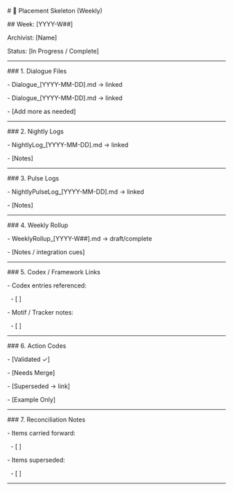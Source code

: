 \# 📜 Placement Skeleton (Weekly)



\## Week: \[YYYY-W##]

Archivist: \[Name]  

Status: \[In Progress / Complete]  



---



\### 1. Dialogue Files

\- Dialogue\_\[YYYY-MM-DD].md → linked

\- Dialogue\_\[YYYY-MM-DD].md → linked

\- \[Add more as needed]



---



\### 2. Nightly Logs

\- NightlyLog\_\[YYYY-MM-DD].md → linked

\- \[Notes]



---



\### 3. Pulse Logs

\- NightlyPulseLog\_\[YYYY-MM-DD].md → linked

\- \[Notes]



---



\### 4. Weekly Rollup

\- WeeklyRollup\_\[YYYY-W##].md → draft/complete

\- \[Notes / integration cues]



---



\### 5. Codex / Framework Links

\- Codex entries referenced:  

&nbsp; - \[ ]

\- Motif / Tracker notes:  

&nbsp; - \[ ]



---



\### 6. Action Codes

\- \[Validated ✓]  

\- \[Needs Merge]  

\- \[Superseded → link]  

\- \[Example Only]  



---



\### 7. Reconciliation Notes

\- Items carried forward:  

&nbsp; - \[ ]

\- Items superseded:  

&nbsp; - \[ ]



---

